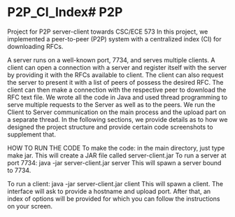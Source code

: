 # P2P_CI_Index# P2P
Project for P2P server-client towards CSC/ECE 573
In this project, we implemented a peer-to-peer (P2P) system with a centralized index (CI) for downloading RFCs. 

A server runs on a well-known port, 7734, and serves multiple clients. A client can open a connection with a server and register itself with the server by providing it with the RFCs available to client. The client can also request the server to present it with a list of peers of possess the desired RFC. The client can then make a connection with the respective peer to download the RFC text file.  We wrote all the code in Java and used thread programming to serve multiple requests to the Server as well as to the peers. We run the Client to Server communication on the main process and the upload part on a separate thread. In the following sections, we provide details as to how we designed the project structure and provide certain code screenshots to supplement that.

HOW TO RUN THE CODE
To make the code: in the main directory, just type make jar. This will create a JAR file called server-client.jar
To run a server at port 7734: java -jar server-client.jar server
This will spawn a server bound to 7734.

To run a client: java -jar server-client.jar client
This will spawn a client. The interface will ask to provide a hostname and upload port. After that, an index of options will be provided for which you can follow the instructions on your screen.
